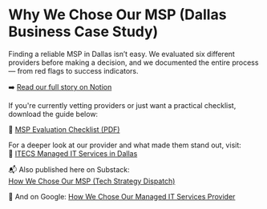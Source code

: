 # Why We Chose Our MSP (Dallas Business Case Study)

Finding a reliable MSP in Dallas isn’t easy. We evaluated six different providers before making a decision, and we documented the entire process — from red flags to success indicators.

➡️ [Read our full story on Notion](https://industrious-helium-3b1.notion.site/How-We-Chose-Our-MSP-A-Dallas-IT-Survival-Guide-1dba6216693a808e9f05f49a122a95c2?pvs=4)

If you're currently vetting providers or just want a practical checklist, download the guide below:

📎 [MSP Evaluation Checklist (PDF)](https://cdn.prod.website-files.com/65a7c6efd5ccb51ca14ccd41/680580c956a6e7c2779d6d8f_MSP_Evaluation_Checklist_Dallas.pdf)

For a deeper look at our provider and what made them stand out, visit:  
🔗 [ITECS Managed IT Services in Dallas](https://itecsonline.com/it-services/managed-it-services-in-dallas)

📬 Also published here on Substack:  
[How We Chose Our MSP (Tech Strategy Dispatch)](https://techstrategydispatch.substack.com/p/how-we-chose-our-msp-and-what-we)
    
🔗 And on Google:
[How We Chose Our Managed IT Services Provider](https://sites.google.com/view/dallas-msp-guide/home)
